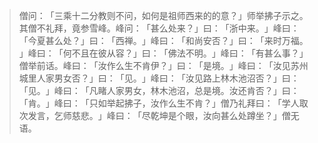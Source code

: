 
> 僧问：​「三乘十二分教则不问，如何是祖师西来的的意？​」师举拂子示之。其僧不礼拜，竟参雪峰。峰问：​「甚么处来？​」曰：​「浙中来。​」峰曰：​「今夏甚么处？​」曰：​「西禅。​」峰曰：​「和尚安否？​」曰：​「来时万福。​」峰曰：​「何不且在彼从容？​」曰：​「佛法不明。​」峰曰：​「有甚么事？​」僧举前话。峰曰：​「汝作么生不肯伊？​」曰：​「是境。​」峰曰：​「汝见苏州城里人家男女否？​」曰：​「见。​」峰曰：​「汝见路上林木池沼否？​」曰：​「见。​」峰曰：​「凡睹人家男女，林木池沼，总是境。汝还肯否？​」曰：​「肯。​」峰曰：​「只如举起拂子，汝作么生不肯？​」僧乃礼拜曰：​「学人取次发言，乞师慈悲。​」峰曰：​「尽乾坤是个眼，汝向甚么处蹲坐？​」僧无语。
